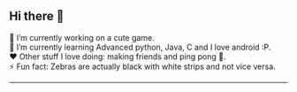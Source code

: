 ## Hi there 👋

<!--
**Coconaatti/Coconaatti** is a ✨ _special_ ✨ repository because its `README.md` (this file) appears on your GitHub profile. --!>

🔭 I’m currently working on a cute game. <br>
🌱 I’m currently learning Advanced python, Java, C and I love android :P.<br>
❤️ Other stuff I love doing: making friends and ping pong 🏓. <br>
⚡ Fun fact: Zebras are actually black with white strips and not vice versa.  <hr>

